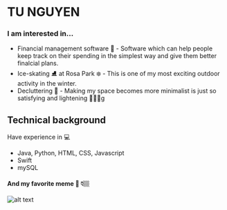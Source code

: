 # TU NGUYEN 
### I am interested in...
- Financial management software 💸 - Software which can help people keep track on their spending in the simplest way and give them better finalcial plans.
- Ice-skating ⛸ at Rosa Park ❄️  - This is one of my most exciting outdoor activity in the winter.  
- Decluttering 🏡 - Making my space becomes more minimalist is just so satisfying and lightening 🧘🏻‍♀️g
## Technical background
Have experience in 💻
- Java, Python, HTML, CSS, Javascript
- Swift
- mySQL
#### And my favorite meme 🥵 👇🏼
![alt text](https://imgix.ranker.com/user_node_img/50106/1002119104/original/1002119104-photo-u1)

